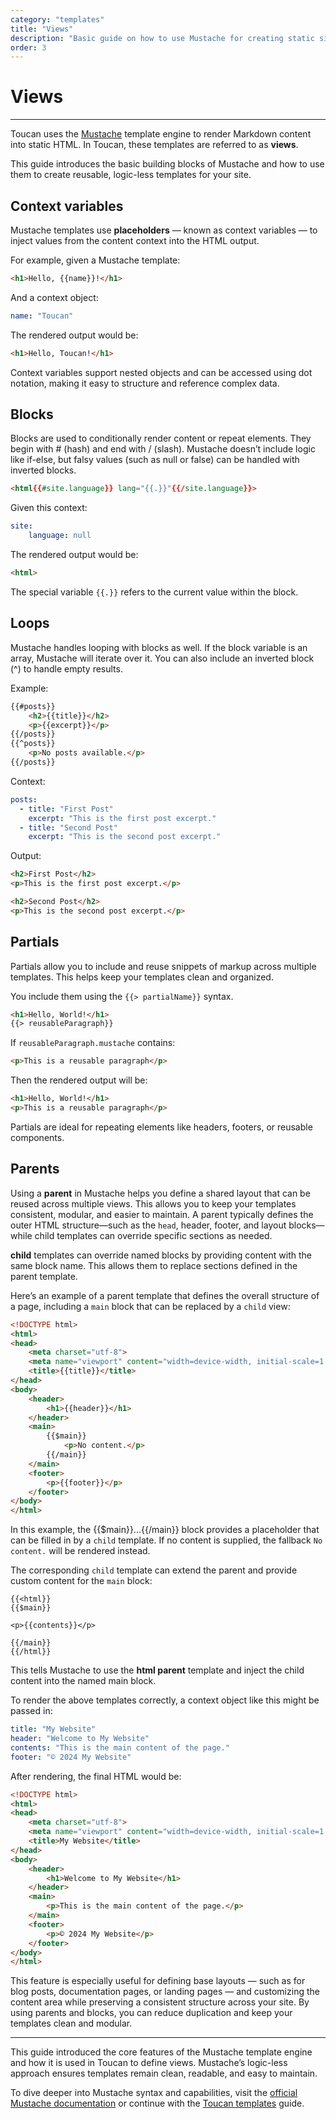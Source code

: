 ```yaml
---
category: "templates"
title: "Views"
description: "Basic guide on how to use Mustache for creating static site templates for Toucan."
order: 3
---
```


# Views
---

Toucan uses the [Mustache](https://mustache.github.io/mustache.5.html) template engine to render Markdown content into static HTML. In Toucan, these templates are referred to as **views**.

This guide introduces the basic building blocks of Mustache and how to use them to create reusable, logic-less templates for your site.

## Context variables

Mustache templates use **placeholders** — known as context variables — to inject values from the content context into the HTML output.

For example, given a Mustache template:

```html
<h1>Hello, {{name}}!</h1>
```

And a context object:

```yaml
name: "Toucan"
```

The rendered output would be:

```html
<h1>Hello, Toucan!</h1>
```

Context variables support nested objects and can be accessed using dot notation, making it easy to structure and reference complex data.

## Blocks

Blocks are used to conditionally render content or repeat elements. They begin with # (hash) and end with / (slash). Mustache doesn’t include logic like if-else, but falsy values (such as null or false) can be handled with inverted blocks.

```html
<html{{#site.language}} lang="{{.}}"{{/site.language}}>
```

Given this context:

```yaml
site:
    language: null
```

The rendered output would be:

```html
<html>
```

The special variable `{{.}}` refers to the current value within the block.

## Loops

Mustache handles looping with blocks as well. If the block variable is an array, Mustache will iterate over it. You can also include an inverted block (^) to handle empty results.

Example:

```html
{{#posts}}
    <h2>{{title}}</h2>
    <p>{{excerpt}}</p>
{{/posts}}
{{^posts}}
    <p>No posts available.</p>
{{/posts}}
```

Context:

```yaml
posts:
  - title: "First Post"
    excerpt: "This is the first post excerpt."
  - title: "Second Post"
    excerpt: "This is the second post excerpt."
```

Output:

```html
<h2>First Post</h2>
<p>This is the first post excerpt.</p>

<h2>Second Post</h2>
<p>This is the second post excerpt.</p>
```

## Partials

Partials allow you to include and reuse snippets of markup across multiple templates. This helps keep your templates clean and organized.

You include them using the `{{> partialName}}` syntax.

```html
<h1>Hello, World!</h1>
{{> reusableParagraph}}
```

If `reusableParagraph.mustache` contains:

```html
<p>This is a reusable paragraph</p>
```

Then the rendered output will be:

```html
<h1>Hello, World!</h1>
<p>This is a reusable paragraph</p>
```

Partials are ideal for repeating elements like headers, footers, or reusable components.

## Parents

Using a **parent** in Mustache helps you define a shared layout that can be reused across multiple views. This allows you to keep your templates consistent, modular, and easier to maintain. A parent typically defines the outer HTML structure—such as the `head`, header, footer, and layout blocks—while child templates can override specific sections as needed.

**child** templates can override named blocks by providing content with the same block name. This allows them to replace sections defined in the parent template.

Here’s an example of a parent template that defines the overall structure of a page, including a `main` block that can be replaced by a `child` view:

```html
<!DOCTYPE html>
<html>
<head>
    <meta charset="utf-8">
    <meta name="viewport" content="width=device-width, initial-scale=1.0">
    <title>{{title}}</title>
</head>
<body>
    <header>
        <h1>{{header}}</h1>
    </header>
    <main>
        {{$main}}
            <p>No content.</p>
        {{/main}}
    </main>
    <footer>
        <p>{{footer}}</p>
    </footer>
</body>
</html>
```

In this example, the {{$main}}...{{/main}} block provides a placeholder that can be filled in by a `child` template. If no content is supplied, the fallback `No content.` will be rendered instead.

The corresponding `child` template can extend the parent and provide custom content for the `main` block:

```
{{<html}}
{{$main}}

<p>{{contents}}</p>

{{/main}}
{{/html}}
```

This tells Mustache to use the **html parent** template and inject the child content into the named main block.

To render the above templates correctly, a context object like this might be passed in:

```yaml
title: "My Website"
header: "Welcome to My Website"
contents: "This is the main content of the page."
footer: "© 2024 My Website"
```

After rendering, the final HTML would be:

```html
<!DOCTYPE html>
<html>
<head>
    <meta charset="utf-8">
    <meta name="viewport" content="width=device-width, initial-scale=1.0">
    <title>My Website</title>
</head>
<body>
    <header>
        <h1>Welcome to My Website</h1>
    </header>
    <main>
        <p>This is the main content of the page.</p>
    </main>
    <footer>
        <p>© 2024 My Website</p>
    </footer>
</body>
</html>
```

This feature is especially useful for defining base layouts — such as for blog posts, documentation pages, or landing pages — and customizing the content area while preserving a consistent structure across your site. By using parents and blocks, you can reduce duplication and keep your templates clean and modular.

---

This guide introduced the core features of the Mustache template engine and how it is used in Toucan to define views. Mustache’s logic-less approach ensures templates remain clean, readable, and easy to maintain.

To dive deeper into Mustache syntax and capabilities, visit the [official Mustache documentation](https://mustache.github.io/mustache.5.html) or continue with the [Toucan templates](/docs/templates/toucan-templates/) guide.